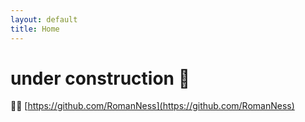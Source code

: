 ```yaml
---
layout: default
title: Home
---
```


# under construction 🚧

🧑‍💻 [https://github.com/RomanNess](https://github.com/RomanNess)

